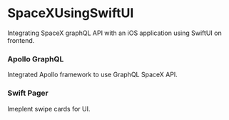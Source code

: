 # SpaceXUsingSwiftUI
Integrating SpaceX graphQL API with an iOS application using SwiftUI on frontend.

### Apollo GraphQL
Integrated Apollo framework to use GraphQL SpaceX API.

### Swift Pager 
Imeplent swipe cards for UI.
